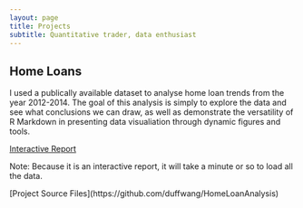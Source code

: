 ```yaml
---
layout: page
title: Projects
subtitle: Quantitative trader, data enthusiast
---
```


## Home Loans 

I used a publically available dataset to analyse home loan trends from the year 2012-2014. The goal of this analysis is simply to explore the data and see what conclusions we can draw, as well as demonstrate the versatility of R Markdown in presenting data visualiation through dynamic figures and tools.

[Interactive Report](https://duffwang.shinyapps.io/homeloananalysis/)

<p>Note: Because it is an interactive report, it will take a minute or so to load all the data.
<p>
[Project Source Files](https://github.com/duffwang/HomeLoanAnalysis)

